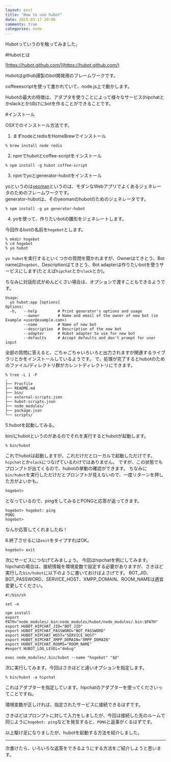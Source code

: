 ```yaml
---
layout: post
title: "How to use hubot"
date: 2015-03-17 20:00
comments: true
categories: node
---
```

Hubotっていうのを触ってみました。

#Hubotとは

[https://hubot.github.com/](https://hubot.github.com/)

Hubotはgithub謹製のbot開発用のフレームワークです。

coffeeescriptを使って書かれていて、node.js上で動かします。

Hubotの最大の特徴は、アダプタを使うことによって様々なサービス(hipchatとかslackとか)向けにbotを作ることができることです。

#インストール

OSXでのインストール方法です。

1. まずnodeとredisをHomeBrewでインストール

```% brew install node redis```  

2. npmでhubotとcoffee-scriptをインストール

```% npm install -g hubot coffee-script```

3. npmでyoとgenerator-hubotをインストール

yoというのは[yeoman](http://yeoman.io/)というのは、モダンなWebアプリでよくあるジェネレータのためのフレームワークです。  
generator-hubotは、そのyeomanのhubotのためのジェネレータです。

```% npm install -g yo generator-hubot```

4. yoを使って、作りたいbotの雛形をジェネレートします。

今回作るbotの名前を`hogebot`とします。

```
% mkdir hogebot
% cd hogebot
% yo hubot
```

`yo hubot`を実行するといくつかの質問を聞かれますが、Ownerはてきとう、Bot nameは`hogebot`、Descriptionはてきとう、Bot adapterは作りたいbotを使うサービスにします(たとえば`hipchat`とか`slack`とか)。

ちなみに対話形式がめんどくさい場合は、オプションで渡すこともできるようです。

```
Usage:
  yo hubot:app [options]
Options:
  -h,   --help         # Print generator's options and usage
        --owner        # Name and email of the owner of new bot (ie Example <user@example.com>)
        --name         # Name of new bot
        --description  # Description of the new bot
        --adapter      # Hubot adapter to use for new bot
        --defaults     # Accept defaults and don't prompt for user input
```

全部の質問に答えると、ごちゃごちゃいろいろと出力されますが関連するライブラリとかをインストールしているようです。
で、処理が完了するとhubotのためのファイル/ディレクトリ群がカレントディレクトリにできます。

```
% tree -L 1 -F
.
├── Procfile
├── README.md
├── bin/
├── external-scripts.json
├── hubot-scripts.json
├── node_modules/
├── package.json
└── scripts/
```

5.hubotを起動してみる。

bin/にhubotというのがあるのでそれを実行するとhubotが起動します。

```% bin/hubot```

これでhubotは起動しますが、これだけだとローカルで起動しただけです。`hipchat`とか`slack`につなげているわけではありません。
ですが、この状態でもプロンプトが出てくるので、hubotの挙動の確認ができます。
ちなみに`bin/hubot`を実行しただけだとプロンプトが見えないので、一度リターンを押した方がよいかも。

```
hogebot>
```

となっているので、pingをしてみるとPONGと応答が返ってきます。

```
hogebot> hogebot: ping
PONG
hogebot>
```

なんか応答してくれましたね！

6.終了させるには`exit`をタイプすればOK。

```
hogebot> exit
```

次にサービスにつなげてみましょう。
今回はhipchatを例にしてみます。
hipchatの場合は、接続情報を環境変数で設定する必要がありますが、さきほど実行した`bin/hubot`に以下のように書いておけばよさげです。
BOT\_JID、BOT\_PASSWORD、SERVICE\_HOST、XMPP\_DOMAIN、ROOM\_NAMEは適宜変更してください。

```
#!/bin/sh

set -e

npm install
export PATH="node_modules/.bin:node_modules/hubot/node_modules/.bin:$PATH"
export HUBOT_HIPCHAT_JID="BOT_JID"
export HUBOT_HIPCHAT_PASSWORD="BOT_PASSWORD"
export HUBOT_HIPCHAT_HOST="SERVICE_HOST"
export HUBOT_HIPCHAT_XMPP_DOMAIN="XMPP_DOMAIN"
export HUBOT_HIPCHAT_ROOMS="ROOM_NAME"
#export HUBOT_LOG_LEVEL="debug"

exec node_modules/.bin/hubot --name "hogebot" "$@"
```

次に実行してみます。今回はさきほどと違いオプションを指定します。

```% bin/hubot -a hipchat```

これはアダプターを指定しています。hipchatのアダプターを使ってくださいってことですね。

環境変数が正しければ、指定されたサービスに接続できるはずです。

さきほどはプロンプトに対して入力をしましたが、今回は接続した先のルームで同じように`hogebot: ping`などを発言すると、`PONG`と返事がくるはずです。

以上駆け足になりましたが、hubotを起動する方法を紹介しました。

---

次書けたら、いろいろな返答をできるようにする方法をご紹介しようと思います。

